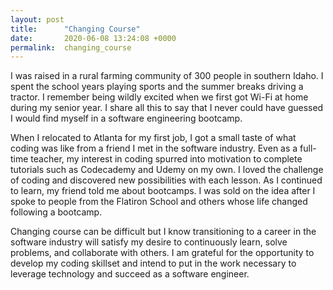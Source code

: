 ```yaml
---
layout: post
title:      "Changing Course"
date:       2020-06-08 13:24:08 +0000
permalink:  changing_course
---
```



I was raised in a rural farming community of 300 people in southern Idaho. I spent the school years playing sports and the summer breaks driving a tractor. I remember being wildly excited when we first got Wi-Fi at home during my senior year. I share all this to say that I never could have guessed I would find myself in a software engineering bootcamp. 

When I relocated to Atlanta for my first job, I got a small taste of what coding was like from a friend I met in the software industry. Even as a full-time teacher, my interest in coding spurred into motivation to complete tutorials such as Codecademy and Udemy on my own. I loved the challenge of coding and discovered new possibilities with each lesson. As I continued to learn, my friend told me about bootcamps. I was sold on the idea after I spoke to people from the Flatiron School and others whose life changed following a bootcamp.  

Changing course can be difficult but I know transitioning to a career in the software industry will satisfy my desire to continuously learn, solve problems, and collaborate with others. I am grateful for the opportunity to develop my coding skillset and intend to put in the work necessary to leverage technology and succeed as a software engineer.

 

